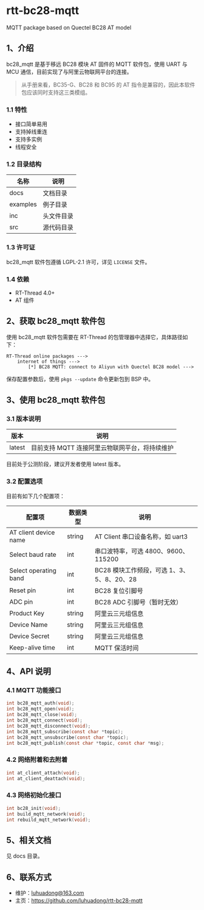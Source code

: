 # rtt-bc28-mqtt
MQTT package based on Quectel BC28 AT model



## 1、介绍

bc28_mqtt 是基于移远 BC28 模块 AT 固件的 MQTT 软件包，使用 UART 与 MCU 通信，目前实现了与阿里云物联网平台的连接。

> 从手册来看，BC35-G、BC28 和 BC95 的 AT 指令是兼容的，因此本软件包应该同时支持这三类模组。



### 1.1 特性

- 接口简单易用
- 支持掉线重连
- 支持多实例
- 线程安全



### 1.2 目录结构

| 名称     | 说明       |
| -------- | ---------- |
| docs     | 文档目录   |
| examples | 例子目录   |
| inc      | 头文件目录 |
| src      | 源代码目录 |



### 1.3 许可证

bc28_mqtt 软件包遵循 LGPL-2.1 许可，详见 `LICENSE` 文件。



### 1.4 依赖

- RT-Thread 4.0+
- AT 组件



## 2、获取 bc28_mqtt 软件包

使用 bc28_mqtt 软件包需要在 RT-Thread 的包管理器中选择它，具体路径如下：

```
RT-Thread online packages --->
    internet of things --->
        [*] BC28 MQTT: connect to Aliyun with Quectel BC28 model --->
```

保存配置参数后，使用 `pkgs --update` 命令更新包到 BSP 中。



## 3、使用 bc28_mqtt 软件包

### 3.1 版本说明

| 版本   | 说明                                           |
| ------ | ---------------------------------------------- |
| latest | 目前支持 MQTT 连接阿里云物联网平台，将持续维护 |

目前处于公测阶段，建议开发者使用 latest 版本。



### 3.2 配置选项

目前有如下几个配置项：

| 配置项                | 数据类型 | 说明                                       |
| --------------------- | -------- | ------------------------------------------ |
| AT client device name | string   | AT Client 串口设备名称，如 uart3           |
| Select baud rate      | int      | 串口波特率，可选 4800、9600、115200        |
| Select operating band | int      | BC28 模块工作频段，可选 1、3、5、8、20、28 |
| Reset pin             | int      | BC28 复位引脚号                            |
| ADC pin               | int      | BC28 ADC 引脚号（暂时无效）                |
| Product Key           | string   | 阿里云三元组信息                           |
| Device Name           | string   | 阿里云三元组信息                           |
| Device Secret         | string   | 阿里云三元组信息                           |
| Keep-alive time       | int      | MQTT 保活时间                              |



## 4、API 说明

### 4.1 MQTT 功能接口

```c
int bc28_mqtt_auth(void);
int bc28_mqtt_open(void);
int bc28_mqtt_close(void);
int bc28_mqtt_connect(void);
int bc28_mqtt_disconnect(void);
int bc28_mqtt_subscribe(const char *topic);
int bc28_mqtt_unsubscribe(const char *topic);
int bc28_mqtt_publish(const char *topic, const char *msg);
```



### 4.2 网络附着和去附着

```c
int at_client_attach(void);
int at_client_deattach(void);
```



### 4.3 网络初始化接口

```c
int bc28_init(void);
int build_mqtt_network(void);
int rebuild_mqtt_network(void);
```



## 5、相关文档

见 docs 目录。



## 6、联系方式

- 维护：luhuadong@163.com
- 主页：<https://github.com/luhuadong/rtt-bc28-mqtt>

